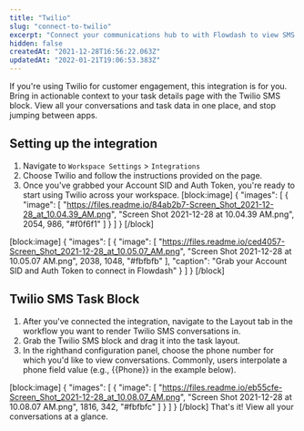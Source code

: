 ```yaml
---
title: "Twilio"
slug: "connect-to-twilio"
excerpt: "Connect your communications hub to with Flowdash to view SMS messages"
hidden: false
createdAt: "2021-12-28T16:56:22.063Z"
updatedAt: "2022-01-21T19:06:53.383Z"
---
```

If you're using Twilio for customer engagement, this integration is for you. Bring in actionable context to your task details page with the Twilio SMS block. View all your conversations and task data in one place, and stop jumping between apps. 


## Setting up the integration
1. Navigate to `Workspace Settings` > `Integrations`
2. Choose Twilio and follow the instructions provided on the page. 
3. Once you've grabbed your Account SID and Auth Token, you're ready to start using Twilio across your workspace.
[block:image]
{
  "images": [
    {
      "image": [
        "https://files.readme.io/84ab2b7-Screen_Shot_2021-12-28_at_10.04.39_AM.png",
        "Screen Shot 2021-12-28 at 10.04.39 AM.png",
        2054,
        986,
        "#f0f6f1"
      ]
    }
  ]
}
[/block]

[block:image]
{
  "images": [
    {
      "image": [
        "https://files.readme.io/ced4057-Screen_Shot_2021-12-28_at_10.05.07_AM.png",
        "Screen Shot 2021-12-28 at 10.05.07 AM.png",
        2038,
        1048,
        "#fbfbfb"
      ],
      "caption": "Grab your Account SID and Auth Token to connect in Flowdash"
    }
  ]
}
[/block]
## Twilio SMS Task Block
1. After you've connected the integration, navigate to the Layout tab in the workflow you want to render Twilio SMS conversations in.
2. Grab the Twilio SMS block and drag it into the task layout.
3. In the righthand configuration panel, choose the phone number for which you'd like to view conversations. Commonly, users interpolate a phone field value (e.g., {{Phone}} in the example below).


[block:image]
{
  "images": [
    {
      "image": [
        "https://files.readme.io/eb55cfe-Screen_Shot_2021-12-28_at_10.08.07_AM.png",
        "Screen Shot 2021-12-28 at 10.08.07 AM.png",
        1816,
        342,
        "#fbfbfc"
      ]
    }
  ]
}
[/block]
That's it!
View all your conversations at a glance.